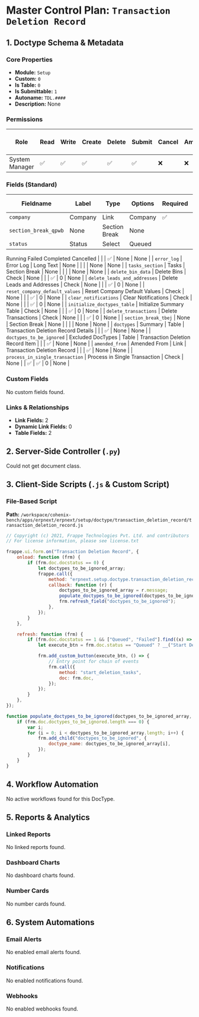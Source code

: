 # Master Control Plan: `Transaction Deletion Record`

## 1. Doctype Schema & Metadata

### Core Properties
- **Module:** `Setup`
- **Custom:** `0`
- **Is Table:** `0`
- **Is Submittable:** `1`
- **Autoname:** `TDL.####`
- **Description:** None

### Permissions
| Role | Read | Write | Create | Delete | Submit | Cancel | Amend | Report | Import | Export | Print | Email | Share | Set User Perms |
|---|---|---|---|---|---|---|---|---|---|---|---|---|---|---|
| System Manager | ✅ | ✅ | ✅ | ✅ | ✅ | ❌ | ❌ | ✅ | ❌ | ✅ | ✅ | ✅ | ✅ | ❌ |


### Fields (Standard)
| Fieldname | Label | Type | Options | Required | Hidden | Read Only | Default | Description |
|---|---|---|---|---|---|---|---|---|
| `company` | Company | Link | Company | ✅ |  |  | None | None |
| `section_break_qpwb` | None | Section Break | None |  |  |  | None | None |
| `status` | Status | Select | Queued
Running
Failed
Completed
Cancelled |  |  | ✅ | None | None |
| `error_log` | Error Log | Long Text | None |  |  |  | None | None |
| `tasks_section` | Tasks | Section Break | None |  |  |  | None | None |
| `delete_bin_data` | Delete Bins | Check | None |  |  | ✅ | 0 | None |
| `delete_leads_and_addresses` | Delete Leads and Addresses | Check | None |  |  | ✅ | 0 | None |
| `reset_company_default_values` | Reset Company Default Values | Check | None |  |  | ✅ | 0 | None |
| `clear_notifications` | Clear Notifications | Check | None |  |  | ✅ | 0 | None |
| `initialize_doctypes_table` | Initialize Summary Table | Check | None |  |  | ✅ | 0 | None |
| `delete_transactions` | Delete Transactions | Check | None |  |  | ✅ | 0 | None |
| `section_break_tbej` | None | Section Break | None |  |  |  | None | None |
| `doctypes` | Summary | Table | Transaction Deletion Record Details |  |  | ✅ | None | None |
| `doctypes_to_be_ignored` | Excluded DocTypes | Table | Transaction Deletion Record Item |  |  | ✅ | None | None |
| `amended_from` | Amended From | Link | Transaction Deletion Record |  |  | ✅ | None | None |
| `process_in_single_transaction` | Process in Single Transaction | Check | None |  | ✅ | ✅ | 0 | None |


### Custom Fields
No custom fields found.


### Links & Relationships
- **Link Fields:** 2
- **Dynamic Link Fields:** 0
- **Table Fields:** 2

## 2. Server-Side Controller (`.py`)
Could not get document class.


## 3. Client-Side Scripts (`.js` & Custom Script)
### File-Based Script
**Path:** `/workspace/cohenix-bench/apps/erpnext/erpnext/setup/doctype/transaction_deletion_record/transaction_deletion_record.js`
```javascript
// Copyright (c) 2021, Frappe Technologies Pvt. Ltd. and contributors
// For license information, please see license.txt

frappe.ui.form.on("Transaction Deletion Record", {
	onload: function (frm) {
		if (frm.doc.docstatus == 0) {
			let doctypes_to_be_ignored_array;
			frappe.call({
				method: "erpnext.setup.doctype.transaction_deletion_record.transaction_deletion_record.get_doctypes_to_be_ignored",
				callback: function (r) {
					doctypes_to_be_ignored_array = r.message;
					populate_doctypes_to_be_ignored(doctypes_to_be_ignored_array, frm);
					frm.refresh_field("doctypes_to_be_ignored");
				},
			});
		}
	},

	refresh: function (frm) {
		if (frm.doc.docstatus == 1 && ["Queued", "Failed"].find((x) => x == frm.doc.status)) {
			let execute_btn = frm.doc.status == "Queued" ? __("Start Deletion") : __("Retry");

			frm.add_custom_button(execute_btn, () => {
				// Entry point for chain of events
				frm.call({
					method: "start_deletion_tasks",
					doc: frm.doc,
				});
			});
		}
	},
});

function populate_doctypes_to_be_ignored(doctypes_to_be_ignored_array, frm) {
	if (frm.doc.doctypes_to_be_ignored.length === 0) {
		var i;
		for (i = 0; i < doctypes_to_be_ignored_array.length; i++) {
			frm.add_child("doctypes_to_be_ignored", {
				doctype_name: doctypes_to_be_ignored_array[i],
			});
		}
	}
}

```




## 4. Workflow Automation
No active workflows found for this DocType.


## 5. Reports & Analytics
### Linked Reports
No linked reports found.


### Dashboard Charts
No dashboard charts found.


### Number Cards
No number cards found.


## 6. System Automations
### Email Alerts
No enabled email alerts found.


### Notifications
No enabled notifications found.


### Webhooks
No enabled webhooks found.
